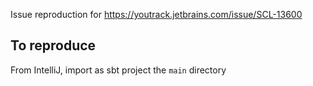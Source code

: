 Issue reproduction for https://youtrack.jetbrains.com/issue/SCL-13600

## To reproduce

From IntelliJ, import as sbt project the `main` directory